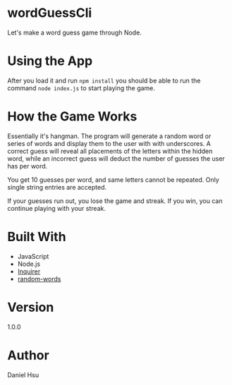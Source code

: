 # wordGuessCli
Let's make a word guess game through Node.

# Using the App  
After you load it and run `npm install` you should be able to run the command `node index.js` to start playing the game.

# How the Game Works
Essentially it's hangman. The program will generate a random word or series of words and display them to the user with with underscores. A correct guess will reveal all placements of the letters within the hidden word, while an incorrect guess will deduct the number of guesses the user has per word.

You get 10 guesses per word, and same letters cannot be repeated. Only single string entries are accepted.

If your guesses run out, you lose the game and streak. If you win, you can continue playing with your streak.

# Built With
- JavaScript
- Node.js
- [Inquirer](https://github.com/SBoudrias/Inquirer.js/)
- [random-words](https://www.npmjs.com/package/random-words)

# Version
1.0.0

# Author
Daniel Hsu

